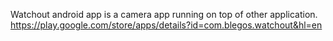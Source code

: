 Watchout android app is a camera app running on top of other application. https://play.google.com/store/apps/details?id=com.blegos.watchout&hl=en